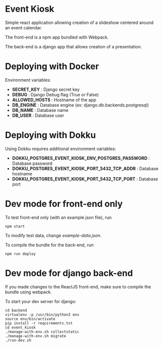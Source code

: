Event Kiosk
========================
Simple react application allowing creation of a slideshow centered around
an event calendar.

The front-end is a npm app bundled with Webpack.

The back-end is a django app that allows creation of a presentation.

Deploying with Docker
=======================
Environment variables:

* **SECRET_KEY** : Django secret key
* **DEBUG** : Django Debug flag (True or False)
* **ALLOWED_HOSTS** : Hostname of the app
* **DB_ENGINE** : Database engine (ex: django.db.backends.postgresql)
* **DB_NAME** : Database name
* **DB_USER** : Database user

Deploying with Dokku
=======================
Using Dokku requires additional environment variables:

* **DOKKU_POSTGRES_EVENT_KIOSK_ENV_POSTGRES_PASSWORD** : Database password
* **DOKKU_POSTGRES_EVENT_KIOSK_PORT_5432_TCP_ADDR** : Database hostname
* **DOKKU_POSTGRES_EVENT_KIOSK_PORT_5432_TCP_PORT** : Database port

Dev mode for front-end only
=======================
To test front-end only (with an example json file), run
```
npm start
```

To modify test data, change *example-data.json*.

To compile the bundle for the back-end, run
```
npm run deploy
```

Dev mode for django back-end
=======================
If you made changes to the ReactJS front-end, make sure to compile the bundle
using webpack.

To start your dev server for django:
```
cd backend
virtualenv -p /usr/bin/python3 env
source env/bin/activate
pip install -r requirements.txt
cd event_kiosk
./manage-with-env.sh collectstatic
./manage-with-env.sh migrate
./run-dev.sh
```
